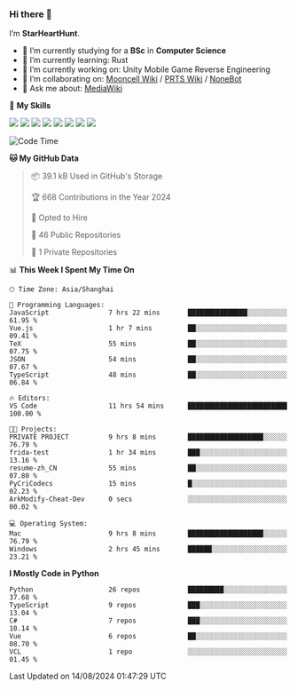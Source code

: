 ### Hi there 👋

I’m **StarHeartHunt**.

- 🏫 I’m currently studying for a **BSc** in **Computer Science**
- 🌱 I’m currently learning: Rust
- 🔭 I’m currently working on: Unity Mobile Game Reverse Engineering
- 👯 I’m collaborating on: [Mooncell Wiki](https://fgo.wiki/) / [PRTS Wiki](http://prts.wiki/) / [NoneBot](https://github.com/nonebot)
- 💬 Ask me about: [MediaWiki](https://www.mediawiki.org)

🌟 **My Skills**

![](https://img.shields.io/badge/-Python-3e74a2?style=flat-square&logo=Python&logoColor=fff)
![](https://img.shields.io/badge/-Node.js-339933?style=flat-square&logo=node.js&logoColor=fff)
![](https://img.shields.io/badge/-Vue-4fc08d?style=flat-square&logo=vue.js&logoColor=fff)
![](https://img.shields.io/badge/-React-2d98ce?style=flat-square&logo=React&logoColor=fff)
![](https://img.shields.io/badge/-TypeScript-3178C6?style=flat-square&logo=TypeScript&logoColor=fff)
![](https://img.shields.io/badge/-Docker-2496ED?style=flat-square&logo=Docker&logoColor=fff)
![](https://img.shields.io/badge/-Linux-000000?style=flat-square&logo=Linux&logoColor=fff)
![](https://img.shields.io/badge/-Dotnet-512bd4?style=flat-square&logo=.net&logoColor=fff)

<!--START_SECTION:waka-->
![Code Time](http://img.shields.io/badge/Code%20Time-1%2C301%20hrs%2047%20mins-blue)

**🐱 My GitHub Data** 

> 📦 39.1 kB Used in GitHub's Storage 
 > 
> 🏆 668 Contributions in the Year 2024
 > 
> 💼 Opted to Hire
 > 
> 📜 46 Public Repositories 
 > 
> 🔑 1 Private Repositories 
 > 
📊 **This Week I Spent My Time On** 

```text
🕑︎ Time Zone: Asia/Shanghai

💬 Programming Languages: 
JavaScript               7 hrs 22 mins       ███████████████░░░░░░░░░░   61.95 % 
Vue.js                   1 hr 7 mins         ██░░░░░░░░░░░░░░░░░░░░░░░   09.41 % 
TeX                      55 mins             ██░░░░░░░░░░░░░░░░░░░░░░░   07.75 % 
JSON                     54 mins             ██░░░░░░░░░░░░░░░░░░░░░░░   07.67 % 
TypeScript               48 mins             ██░░░░░░░░░░░░░░░░░░░░░░░   06.84 % 

🔥 Editors: 
VS Code                  11 hrs 54 mins      █████████████████████████   100.00 % 

🐱‍💻 Projects: 
PRIVATE PROJECT          9 hrs 8 mins        ███████████████████░░░░░░   76.79 % 
frida-test               1 hr 34 mins        ███░░░░░░░░░░░░░░░░░░░░░░   13.16 % 
resume-zh_CN             55 mins             ██░░░░░░░░░░░░░░░░░░░░░░░   07.80 % 
PyCriCodecs              15 mins             █░░░░░░░░░░░░░░░░░░░░░░░░   02.23 % 
ArkModify-Cheat-Dev      0 secs              ░░░░░░░░░░░░░░░░░░░░░░░░░   00.02 % 

💻 Operating System: 
Mac                      9 hrs 8 mins        ███████████████████░░░░░░   76.79 % 
Windows                  2 hrs 45 mins       ██████░░░░░░░░░░░░░░░░░░░   23.21 % 
```

**I Mostly Code in Python** 

```text
Python                   26 repos            █████████░░░░░░░░░░░░░░░░   37.68 % 
TypeScript               9 repos             ███░░░░░░░░░░░░░░░░░░░░░░   13.04 % 
C#                       7 repos             ███░░░░░░░░░░░░░░░░░░░░░░   10.14 % 
Vue                      6 repos             ██░░░░░░░░░░░░░░░░░░░░░░░   08.70 % 
VCL                      1 repo              ░░░░░░░░░░░░░░░░░░░░░░░░░   01.45 % 
```




 Last Updated on 14/08/2024 01:47:29 UTC
<!--END_SECTION:waka-->

